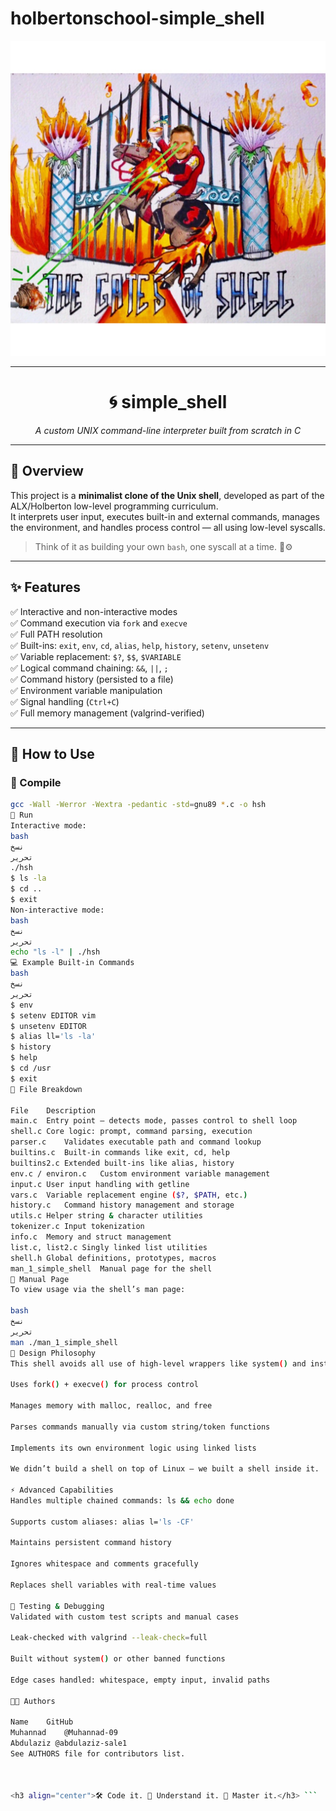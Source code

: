 # holbertonschool-simple_shell

![Shell Screenshot](https://github.com/Muhannad-09/holbertonschool-simple_shell/blob/main/shell.jpeg?raw=true)
________________________________________________________________________________________________________________
<h1 align="center">🌀 simple_shell</h1>
<p align="center"><em>A custom UNIX command-line interpreter built from scratch in C</em></p>

---

## 🚀 Overview

This project is a **minimalist clone of the Unix shell**, developed as part of the ALX/Holberton low-level programming curriculum.  
It interprets user input, executes built-in and external commands, manages the environment, and handles process control — all using low-level syscalls.

> Think of it as building your own `bash`, one syscall at a time. 🧠⚙️

---

## ✨ Features

✅ Interactive and non-interactive modes  
✅ Command execution via `fork` and `execve`  
✅ Full PATH resolution  
✅ Built-ins: `exit`, `env`, `cd`, `alias`, `help`, `history`, `setenv`, `unsetenv`  
✅ Variable replacement: `$?`, `$$`, `$VARIABLE`  
✅ Logical command chaining: `&&`, `||`, `;`  
✅ Command history (persisted to a file)  
✅ Environment variable manipulation  
✅ Signal handling (`Ctrl+C`)  
✅ Full memory management (valgrind-verified)

---

## 🔧 How to Use

### 🔹 Compile

```bash
gcc -Wall -Werror -Wextra -pedantic -std=gnu89 *.c -o hsh
🔹 Run
Interactive mode:
bash
نسخ
تحرير
./hsh
$ ls -la
$ cd ..
$ exit
Non-interactive mode:
bash
نسخ
تحرير
echo "ls -l" | ./hsh
💻 Example Built-in Commands
bash
نسخ
تحرير
$ env
$ setenv EDITOR vim
$ unsetenv EDITOR
$ alias ll='ls -la'
$ history
$ help
$ cd /usr
$ exit
📂 File Breakdown

File	Description
main.c	Entry point — detects mode, passes control to shell loop
shell.c	Core logic: prompt, command parsing, execution
parser.c	Validates executable path and command lookup
builtins.c	Built-in commands like exit, cd, help
builtins2.c	Extended built-ins like alias, history
env.c / environ.c	Custom environment variable management
input.c	User input handling with getline
vars.c	Variable replacement engine ($?, $PATH, etc.)
history.c	Command history management and storage
utils.c	Helper string & character utilities
tokenizer.c	Input tokenization
info.c	Memory and struct management
list.c, list2.c	Singly linked list utilities
shell.h	Global definitions, prototypes, macros
man_1_simple_shell	Manual page for the shell
📘 Manual Page
To view usage via the shell’s man page:

bash
نسخ
تحرير
man ./man_1_simple_shell
🧠 Design Philosophy
This shell avoids all use of high-level wrappers like system() and instead:

Uses fork() + execve() for process control

Manages memory with malloc, realloc, and free

Parses commands manually via custom string/token functions

Implements its own environment logic using linked lists

We didn’t build a shell on top of Linux — we built a shell inside it.

⚡ Advanced Capabilities
Handles multiple chained commands: ls && echo done

Supports custom aliases: alias l='ls -CF'

Maintains persistent command history

Ignores whitespace and comments gracefully

Replaces shell variables with real-time values

🧪 Testing & Debugging
Validated with custom test scripts and manual cases

Leak-checked with valgrind --leak-check=full

Built without system() or other banned functions

Edge cases handled: whitespace, empty input, invalid paths

👨‍💻 Authors

Name	GitHub
Muhannad	@Muhannad-09
Abdulaziz @abdulaziz-sale1
See AUTHORS file for contributors list.



<h3 align="center">🛠️ Code it. 🧠 Understand it. 🚀 Master it.</h3> ```
